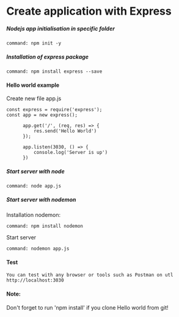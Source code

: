 # Create application with Express
    
##### Nodejs app initialisation in specific folder
    command: npm init -y 
    
##### Installation of express package
    command: npm install express --save  

#### Hello world example
Create new file app.js
        
    const express = require('express');
    const app = new express();
          
          app.get('/', (req, res) => {
              res.send('Hello World')
          });   
          
          app.listen(3030, () => {
              console.log('Server is up')
          })
##### Start server with node

    command: node app.js 

##### Start server with nodemon 
Installation nodemon:

    command: npm install nodemon

Start server

    command: nodemon app.js 
   
#### Test
    You can test with any browser or tools such as Postman on utl http://localhost:3030
    
#### Note:
Don't forget to run 'npm install' if you clone Hello world from git!